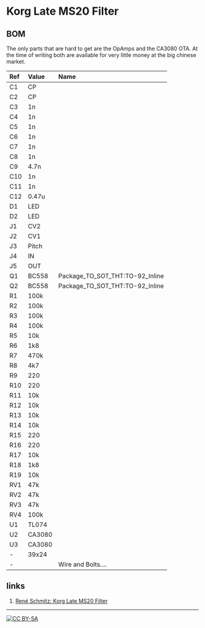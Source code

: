 # Korg Late MS20 Filter

## BOM

The only parts that are hard to get are the OpAmps and the CA3080 OTA. At the time of writing both are available for very little money at the big chinese market. 

|Ref|Value|Name|
|:---|:---|:---|
|C1|CP||
|C2|CP||
|C3|1n||
|C4|1n||
|C5|1n||
|C6|1n||
|C7|1n||
|C8|1n||
|C9|4.7n||
|C10|1n||
|C11|1n||
|C12|0.47u||
|D1|LED||
|D2|LED||
|J1|CV2||
|J2|CV1||
|J3|Pitch||
|J4|IN||
|J5|OUT||
|Q1|BC558|Package_TO_SOT_THT:TO-92_Inline|http://www.fairchildsemi.com/ds/BC/BC557.pdf|
|Q2|BC558|Package_TO_SOT_THT:TO-92_Inline|http://www.fairchildsemi.com/ds/BC/BC557.pdf|
|R1|100k||
|R2|100k||
|R3|100k||
|R4|100k||
|R5|10k||
|R6|1k8||
|R7|470k||
|R8|4k7||
|R9|220||
|R10|220||
|R11|10k||
|R12|10k||
|R13|10k||
|R14|10k||
|R15|220||
|R16|220||
|R17|10k||
|R18|1k8||
|R19|10k||
|RV1|47k||
|RV2|47k||
|RV3|47k||
|RV4|100k||
|U1|TL074||http://www.ti.com/lit/ds/symlink/tl071.pdf|
|U2|CA3080||http://www.intersil.com/content/dam/Intersil/documents/ca30/ca3080-a.pdf|
|U3|CA3080||http://www.intersil.com/content/dam/Intersil/documents/ca30/ca3080-a.pdf|
|-|39x24||Stripboard|
|-||Wire and Bolts....|

## links

1) [René Schmitz: Korg Late MS20 Filter](https://www.schmitzbits.de/ms20.html)

---
[![CC BY-SA](https://licensebuttons.net/l/by-sa/3.0/88x31.png)](https://creativecommons.org/licenses/by-sa/4.0/)
